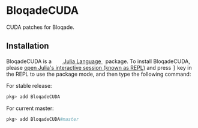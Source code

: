 # BloqadeCUDA

CUDA patches for Bloqade.

## Installation

<p>
BloqadeCUDA is a &nbsp;
    <a href="https://julialang.org">
        <img src="https://raw.githubusercontent.com/JuliaLang/julia-logo-graphics/master/images/julia.ico" width="16em">
        Julia Language
    </a>
    &nbsp; package. To install BloqadeCUDA,
    please <a href="https://docs.julialang.org/en/v1/manual/getting-started/">open
    Julia's interactive session (known as REPL)</a> and press <kbd>]</kbd> key in the REPL to use the package mode, and then type the following command:
</p>

For stable release:

```julia
pkg> add BloqadeCUDA
```

For current master:

```julia
pkg> add BloqadeCUDA#master
```
